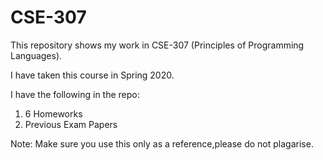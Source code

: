 # CSE-307

This repository shows my work in CSE-307 (Principles of Programming Languages).

I have taken this course in Spring 2020.

I have the following in the repo:
1) 6 Homeworks
3) Previous Exam Papers

Note: Make sure you use this only as a reference,please do not plagarise.
